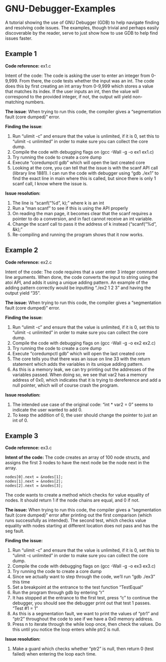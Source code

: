 # GNU-Debugger-Examples
A tutorial showing the use of GNU Debugger (GDB) to help navigate finding and resolving code issues. The examples, though trivial and perhaps easily discoverable by the reader, serve to just show how to use GDB to help find issues faster.


## Example 1 ##
__Code reference:__ ex1.c

Intent of the code: The code is asking the user to enter an integer from 0-9,999. From there, the code tests whether the input was an int. The code does this by first creating an int array from 0-9,999 which stores a value that matches its index. If the user inputs an int, then the value will correspond to the provided integer, if not, the output will yield non-matching numbers.

__The issue__: When trying to run this code, the compiler gives a “segmentation fault (core dumped)” error.

__Finding the issue__: 

1.	Run “ulimit -c” and ensure that the value is unlimited, if it is 0, set this to “ulimit -c unlimited” in order to make sure you can collect the core dump.
2.	Compile the code with debugging flags on (gcc -Wall -g -o ex1 ex1.c)
3.	Try running the code to create a core dump
4.	Execute “coredumpctl gdb” which will open the last created core
5.	Looking at the core, you can tell that the issue is with the scanf API call (library line 1881). I can run the code with debugger using “gdb ./ex1” to find the exact line in main where this is called, but since there is only 1 scanf call, I know where the issue is.

__Issue resolution:__

1.	The line is “scanf(“%d”, k);” where k is an int
2.	Run a “man scanf” to see if this is using the API properly
3.	On reading the man page, it becomes clear that the scanf requires a pointer to do a conversion, and in fact cannot receive an int variable.
4.	Change the scanf call to pass it the address of k instead (“scanf(“%d”, &k);”
5.	Re-compiling and running the program shows that it now works.


## Example 2 ##

__Code reference:__ ex2.c

Intent of the code: The code requires that a user enter 3 integer command line arguments. When done, the code converts the input to string using the atoi API, and adds it using a unique adding pattern. An example of the adding pattern correctly would be inputting “./ex2 1 2 3” and having the output yield “35”.

__The issue:__ When trying to run this code, the compiler gives a “segmentation fault (core dumped)” error.

__Finding the issue:__

1.	Run “ulimit -c” and ensure that the value is unlimited, if it is 0, set this to “ulimit -c unlimited” in order to make sure you can collect the core dump.
2.	Compile the code with debugging flags on (gcc -Wall -g -o ex2 ex2.c)
3.	Try running the code to create a core dump
4.	Execute “coredumpctl gdb” which will open the last created core
5.	The core tells you that there was an issue on line 33 with the return statement which adds the variables in its unique adding pattern.
6.	As this is a memory leak, we can try printing out the addresses of the variables passed. When doing so, we see that var2 has a memory address of 0x0, which indicates that it is trying to dereference and add a null pointer, which will of course crash the program. 

__Issue resolution:__

1.	The intended use case of the original code: “int * var2 = 0” seems to indicate the user wanted to add 0.
2.	To keep the addition of 0, the user should change the pointer to just an int of 0.


## Example 3 ##
__Code reference:__ ex3.c

__Intent of the code:__ The code creates an array of 100 node structs, and assigns the first 3 nodes to have the next node be the node next in the array. 

	nodes[0].next = &nodes[1];
	nodes[1].next = &nodes[2];
	nodes[2].next = &nodes[3];

The code wants to create a method which checks for value equality of nodes. It should return 1 if the node chains are equal, and 0 if not.

__The issue:__ When trying to run this code, the compiler gives a “segmentation fault (core dumped)” error after printing out the first comparison (which runs successfully as intended). The second test, which checks value equality with nodes starting at different location does not pass and has the seg fault.

__Finding the issue:__

1.	Run “ulimit -c” and ensure that the value is unlimited, if it is 0, set this to “ulimit -c unlimited” in order to make sure you can collect the core dump.
2.	Compile the code with debugging flags on (gcc -Wall -g -o ex3 ex3.c)
3.	Try running the code to create a core dump
4.	Since we actually want to step through the code, we’ll run “gdb ./ex3” this time
5.	Set a breakpoint at the entrance to the test function “TestEqual”
6.	Run the program through gdb by entering “r”
7.	It has stopped at the entrance to the first test, press “c” to continue the debugger, you should see the debugger print out that test 1 passes. “Test #1 = 1”
8.	As this is a segmentation fault, we want to print the values of “ptr1” and “ptr2” throughout the code to see if we have a 0x0 memory address.
9.	Press n to iterate through the while loop once, then check the values. Do this until you notice the loop enters while ptr2 is null.

__Issue resolution:__

1.	Make a guard which checks whether “ptr2” is null, then return 0 (test failed) when entering the loop each time.


